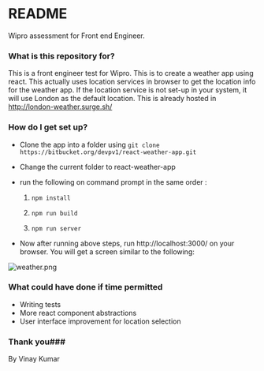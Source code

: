 # README #

Wipro assessment for Front end Engineer.

### What is this repository for? ###

This is a front engineer test for Wipro. This is to create a weather app using react. This actually uses location services in browser to get the location info for the weather app. If the location service is not set-up in your system, it will use London as the default location. This is already hosted in http://london-weather.surge.sh/

### How do I get set up? ###

* Clone the app into a folder using `git clone https://bitbucket.org/devpv1/react-weather-app.git`
* Change the current folder to react-weather-app
* run the following on command prompt in the same order :

  1) `npm install` 

  2) `npm run build` 

  3) `npm run server` 

* Now after running above steps, run http://localhost:3000/ on your browser. You will get a screen similar to the following:


![weather.png](https://bitbucket.org/repo/k8j59K/images/2589327555-weather.png)


### What could have done if time permitted ###

* Writing tests
* More react component abstractions
* User interface improvement for location selection


### Thank you###

By Vinay Kumar